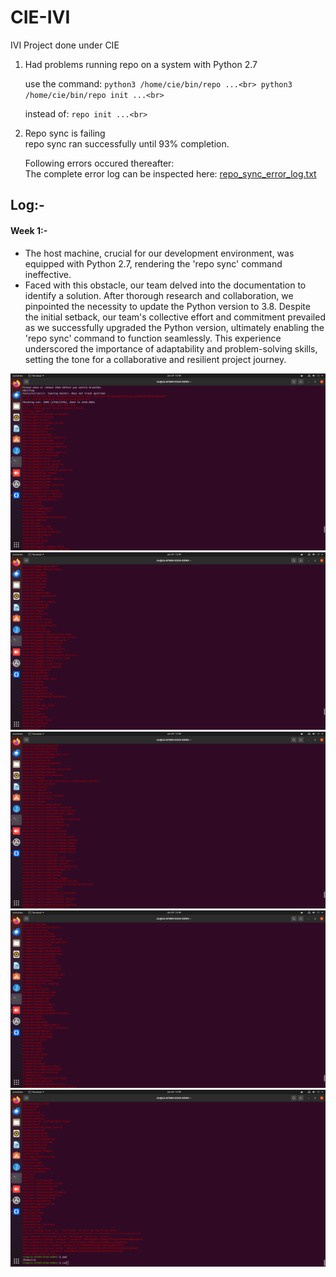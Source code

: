 # CIE-IVI
IVI Project done under CIE

1. Had problems running repo on a system with Python 2.7

	use the command:
		```python3 /home/cie/bin/repo ...<br>
		python3 /home/cie/bin/repo init ...<br>```

	instead of:
		```repo init ...<br>```

3. Repo sync is failing<br>
	repo sync ran successfully until 93% completion.<br>

	Following errors occured thereafter:<br>
 	The complete error log can be inspected here: [repo_sync_error_log.txt](repo_sync_error_log.txt)<br>

  

## Log:- 
#### Week 1:-
- The host machine, crucial for our development environment, was equipped with Python 2.7, rendering the 'repo sync' command ineffective.
-  Faced with this obstacle, our team delved into the documentation to identify a solution. After thorough research and collaboration, we pinpointed the necessity to update the Python version to 3.8. Despite the initial setback, our team's collective effort and commitment prevailed as we successfully upgraded the Python version, ultimately enabling the 'repo sync' command to function seamlessly. This experience underscored the importance of adaptability and problem-solving skills, setting the tone for a collaborative and resilient project journey.


 
	
 ![image description](Screenshot%20from%202024-01-29%2015-49-07.png)
 ![image description](Screenshot%20from%202024-01-29%2015-49-15.png)
 ![image description](Screenshot%20from%202024-01-29%2015-49-22.png)
 ![image description](Screenshot%20from%202024-01-29%2015-49-30.png)
 ![image description](Screenshot%20from%202024-01-29%2015-49-40.png)
 
